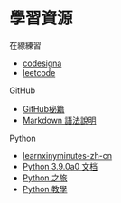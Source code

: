 # 學習資源
在線練習
* [codesigna](https://codesignal.com)
* [leetcode](https://leetcode.com)

GitHub
* [GitHub秘籍](https://snowdream86.gitbooks.io/github-cheat-sheet/content/zh/index.html#%E4%BB%BB%E5%8A%A1%E5%88%97%E8%A1%A8)
* [Markdown 語法說明](https://github.com/othree/markdown-syntax-zhtw)

Python
* [learnxinyminutes-zh-cn](https://github.com/haiiiiiyun/learnxinyminutes-zh-cn/blob/master/book/part1/python3.md)
* [Python 3.9.0a0 文档](https://www.osgeo.cn/cpython/)
* [Python 之旅](http://funhacks.net/explore-python/)
* [Python 教學](https://docs.python.org/zh-tw/3/tutorial/index.html)
